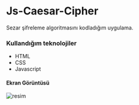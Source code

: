 # Js-Caesar-Cipher
Sezar şifreleme algoritmasını kodladığım uygulama.

### Kullandığım teknolojiler
 * HTML
 * CSS
 * Javascript

#### Ekran Görüntüsü
![resim](https://user-images.githubusercontent.com/58819819/205480734-acac87b2-ccaf-472c-a75d-38d7f2e9de35.png)

